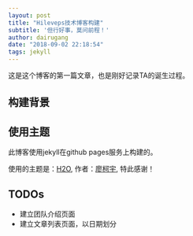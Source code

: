 ```yaml
---
layout: post
title: "Hileveps技术博客构建"
subtitle: '但行好事，莫问前程！'
author: dairugang
date: "2018-09-02 22:18:54"
tags: jekyll
---
```


这是这个博客的第一篇文章，也是刚好记录TA的诞生过程。

## 构建背景



## 使用主题

此博客使用jekyll在github pages服务上构建的。

使用的主题是：[H2O](https://github.com/kaeyleo/jekyll-theme-H2O), 作者：[廖柯宇](http://liaokeyu.com/), 特此感谢！

## TODOs

- 建立团队介绍页面
- 建立文章列表页面，以日期划分
